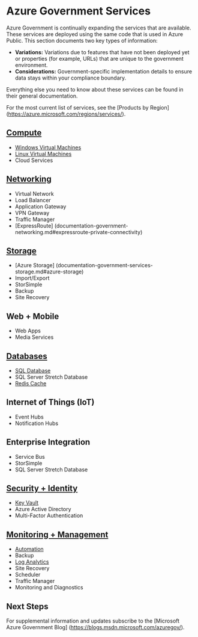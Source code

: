 <properties
	pageTitle="Azure Government Services | Microsoft Azure"
	description="Provides an overview of the available services in Azure Government"
	services="Azure-Government"
	cloud="gov" 
	documentationCenter=""
	authors="zakramer"
	manager="liki"
	editor="" />

<tags
	ms.service="multiple"
	ms.devlang="na"
	ms.topic="article"
	ms.tgt_pltfrm="na"
	ms.workload="azure-government"
	ms.date="10/14/2016"
	ms.author="zakramer" />


#  Azure Government Services

Azure Government is continually expanding the services that are available.  These services are deployed using the same code that is used in Azure Public.  This section documents two key types of information:

- **Variations:** Variations due to features that have not been deployed yet or properties (for example, URLs) that are unique to the government environment.  
- **Considerations:** Government-specific implementation details to ensure data stays within your compliance boundary.

Everything else you need to know about these services can be found in their general documentation.

For the most current list of services, see the [Products by Region] (https://azure.microsoft.com/regions/services/). 

## [Compute](documentation-government-compute.md)

+ [Windows Virtual Machines](documentation-government-compute.md#virtual-machines)
+ [Linux Virtual Machines](documentation-government-compute.md#virtual-machines)
+ Cloud Services

## [Networking](documentation-government-networking.md)

+ Virtual Network
+ Load Balancer
+ Application Gateway
+ VPN Gateway
+ Traffic Manager
+ [ExpressRoute] (documentation-government-networking.md#expressroute-private-connectivity)

## [Storage](documentation-government-services-storage.md)

+ [Azure Storage] (documentation-government-services-storage.md#azure-storage)
+ Import/Export
+ StorSimple
+ Backup
+ Site Recovery

## Web + Mobile

+ Web Apps
+ Media Services

## [Databases](documentation-government-services-database.md)

+ [SQL Database](documentation-government-services-database.md#sql-database)
+ SQL Server Stretch Database
+ [Redis Cache](documentation-government-services-database.md#azure-redis-cache)

## Internet of Things (IoT)

+ Event Hubs
+ Notification Hubs

## Enterprise Integration

+ Service Bus
+ StorSimple
+ SQL Server Stretch Database

## [Security + Identity](documentation-government-services-securityandidentity.md)

+ [Key Vault](documentation-government-services-securityandidentity.md#key-vault)
+ Azure Active Directory
+ Multi-Factor Authentication

## [Monitoring + Management](documentation-government-services-monitoringandmanagement.md)

+ [Automation](documentation-government-services-monitoringandmanagement.md#automation)
+ Backup
+ [Log Analytics](documentation-government-services-monitoringandmanagement.md#log-analytics)
+ Site Recovery
+ Scheduler
+ Traffic Manager
+ Monitoring and Diagnostics

##  Next Steps 
 
For supplemental information and updates subscribe to the [Microsoft Azure Government Blog] (https://blogs.msdn.microsoft.com/azuregov/).
